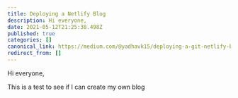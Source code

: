 ```yaml
---
title: Deploying a Netlify Blog
description: Hi everyone,
date: 2021-05-12T21:25:38.498Z
published: true
categories: []
canonical_link: https://medium.com/@yadhavk15/deploying-a-git-netlify-blog-fe566047eb1a
redirect_from: []
---
```

Hi everyone,

This is a test to see if I can create my own blog